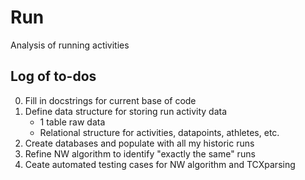 # Run
Analysis of running activities

## Log of to-dos

0. Fill in docstrings for current base of code
1. Define data structure for storing run activity data
    - 1 table raw data
    - Relational structure for activities, datapoints, athletes, etc.
2. Create databases and populate with all my historic runs
3. Refine NW algorithm to identify "exactly the same" runs
4. Ceate automated testing cases for NW algorithm and TCXparsing